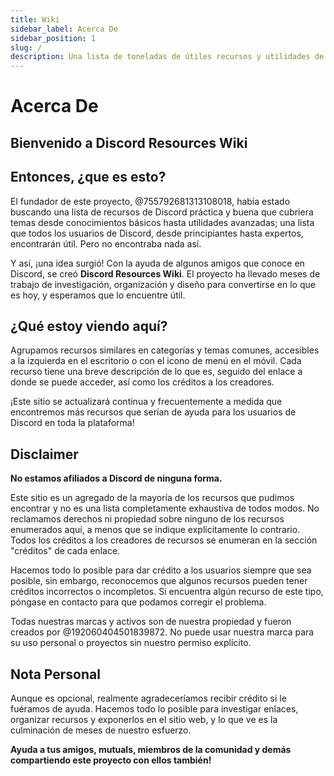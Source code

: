 ```yaml
---
title: Wiki
sidebar_label: Acerca De
sidebar_position: 1
slug: /
description: Una lista de toneladas de útiles recursos y utilidades de Discord para todo tipo de usuarios, desde principiantes hasta usuarios avanzados.
---
```


# Acerca De

## Bienvenido a Discord Resources Wiki

## Entonces, ¿que es esto?

El fundador de este proyecto, @755792681313108018, había estado buscando una lista de recursos de Discord práctica y buena que cubriera temas desde conocimientos básicos hasta utilidades avanzadas; una lista que todos los usuarios de Discord, desde principiantes hasta expertos, encontrarán útil. Pero no encontraba nada así.

Y así, ¡una idea surgió!
Con la ayuda de algunos amigos que conoce en Discord, se creó **Discord Resources Wiki**. El proyecto ha llevado meses de trabajo de investigación, organización y diseño para convertirse en lo que es hoy, y esperamos que lo encuentre útil.

## ¿Qué estoy viendo aquí?

Agrupamos recursos similares en categorías y temas comunes, accesibles a la izquierda en el escritorio o con el icono de menú en el móvil. Cada recurso tiene una breve descripción de lo que es, seguido del enlace a donde se puede acceder, así como los créditos a los creadores.

¡Este sitio se actualizará continua y frecuentemente a medida que encontremos más recursos que serían de ayuda para los usuarios de Discord en toda la plataforma!

## Disclaimer

**No estamos afiliados a Discord de ninguna forma.**

Este sitio es un agregado de la mayoría de los recursos que pudimos encontrar y no es una lista completamente exhaustiva de todos modos. No reclamamos derechos ni propiedad sobre ninguno de los recursos enumerados aquí, a menos que se indique explícitamente lo contrario. Todos los créditos a los creadores de recursos se enumeran en la sección "créditos" de cada enlace.

Hacemos todo lo posible para dar crédito a los usuarios siempre que sea posible, sin embargo, reconocemos que algunos recursos pueden tener créditos incorrectos o incompletos. Si encuentra algún recurso de este tipo, póngase en contacto para que podamos corregir el problema.

Todas nuestras marcas y activos son de nuestra propiedad y fueron creados por @192060404501839872. No puede usar nuestra marca para su uso personal o proyectos sin nuestro permiso explícito.

## Nota Personal

Aunque es opcional, realmente agradeceríamos recibir crédito si le fuéramos de ayuda. Hacemos todo lo posible para investigar enlaces, organizar recursos y exponerlos en el sitio web, y lo que ve es la culminación de meses de nuestro esfuerzo.

**Ayuda a tus amigos, mutuals, miembros de la comunidad y demás compartiendo este proyecto con ellos también!**
